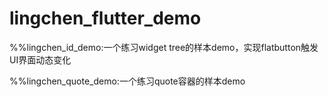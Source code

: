 # lingchen_flutter_demo
%%lingchen_id_demo:一个练习widget tree的样本demo，实现flatbutton触发UI界面动态变化

%%lingchen_quote_demo:一个练习quote容器的样本demo

